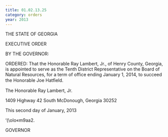 ```yaml
---
title: 01.02.13.25
category: orders
year: 2013
---
```

 

THE STATE OF GEORGIA

EXECUTIVE ORDER

BY THE GOVERNOR:

ORDERED: That the Honorable Ray Lambert, Jr., of Henry County, Georgia, is
appointed to serve as the Tenth District Representative on the
Board of Natural Resources, for a term of office ending January 1,
2014, to succeed the Honorable Joe Hatﬁeld.

The Honorable Ray Lambert, Jr.

1409 Highway 42 South
McDonough, Georgia 30252

This second day of January, 2013

‘(\oIo«m9aa2.

GOVERNOR

